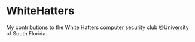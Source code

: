 # WhiteHatters
My contributions to the White Hatters computer security club @University of South Florida.

